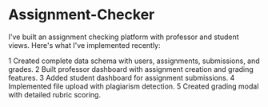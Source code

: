 # Assignment-Checker
I've built an assignment checking platform with professor and student views. Here's what I've implemented recently:

1 Created complete data schema with users, assignments, submissions, and grades.
2 Built professor dashboard with assignment creation and grading features.
3 Added student dashboard for assignment submissions.
4 Implemented file upload with plagiarism detection.
5 Created grading modal with detailed rubric scoring.
